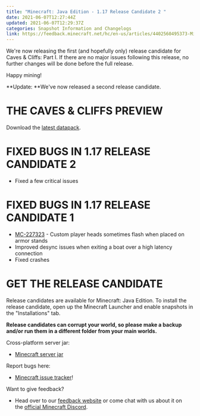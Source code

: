 ```yaml
---
title: "Minecraft: Java Edition - 1.17 Release Candidate 2 "
date: 2021-06-07T12:27:44Z
updated: 2021-06-07T12:29:37Z
categories: Snapshot Information and Changelogs
link: https://feedback.minecraft.net/hc/en-us/articles/4402560495373-Minecraft-Java-Edition-1-17-Release-Candidate-2-
---
```


We\'re now releasing the first (and hopefully only) release candidate for Caves & Cliffs: Part I. If there are no major issues following this release, no further changes will be done before the full release. 

Happy mining!

**Update: **We\'ve now released a second release candidate.

# THE CAVES & CLIFFS PREVIEW

Download the [latest datapack](https://launcher.mojang.com/v1/objects/622bf0fd298e1e164ecd05d866045ed5941283cf/CavesAndCliffsPreview.zip).

# FIXED BUGS IN 1.17 RELEASE CANDIDATE 2

-   Fixed a few critical issues

# FIXED BUGS IN 1.17 RELEASE CANDIDATE 1

-   [MC-227323](https://bugs.mojang.com/browse/MC-227323) - Custom player heads sometimes flash when placed on armor stands
-   Improved desync issues when exiting a boat over a high latency connection
-   Fixed crashes

# GET THE RELEASE CANDIDATE

Release candidates are available for Minecraft: Java Edition. To install the release candidate, open up the Minecraft Launcher and enable snapshots in the \"Installations\" tab.

**Release candidates can corrupt your world, so please make a backup and/or run them in a different folder from your main worlds.**

Cross-platform server jar:

-   [Minecraft server jar](https://launcher.mojang.com/v1/objects/1b6e0511e1e419fdcf5a81e53e36b5558032ee79/server.jar)

Report bugs here:

-   [Minecraft issue tracker](https://aka.ms/snapshotbugs?ref=blog)!

Want to give feedback?

-   Head over to our [feedback website](https://aka.ms/snapshotfeedback) or come chat with us about it on the [official Minecraft Discord](https://discordapp.com/invite/minecraft).
